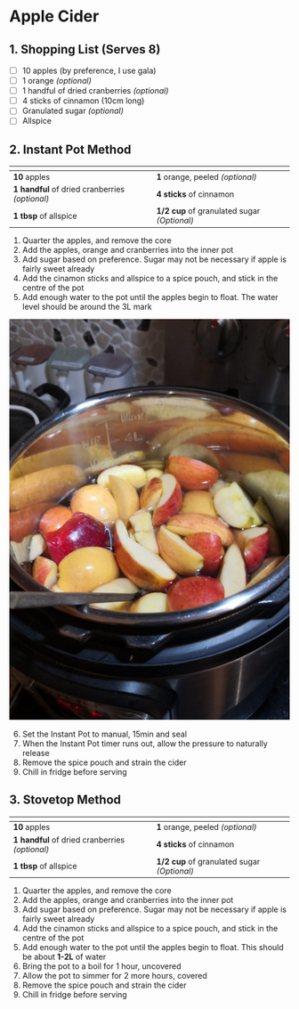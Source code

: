 # Apple Cider

## 1. Shopping List (Serves 8)
- [ ] 10 apples (by preference, I use gala)
- [ ] 1 orange *(optional)*
- [ ] 1 handful of dried cranberries *(optional)*
- [ ] 4 sticks of cinnamon (10cm long)
- [ ] Granulated sugar *(optional)*
- [ ] Allspice

## 2. Instant Pot Method
|<!-- -->|<!-- -->|
|---|---|
| **10** apples | **1** orange, peeled *(optional)* |
| **1 handful** of dried cranberries *(optional)* | **4 sticks** of cinnamon|
| **1 tbsp** of allspice| **1/2 cup** of granulated sugar *(Optional)*|

1. Quarter the apples, and remove the core
2. Add the apples, orange and cranberries into the inner pot
3. Add sugar based on preference. Sugar may not be necessary if apple is fairly sweet already
4. Add the cinamon sticks and allspice to a spice pouch, and stick in the centre of the pot
5. Add enough water to the pot until the apples begin to float. The water level should be around the 3L mark

![Instant Pot inner pot should be filled to about the 3L mark](/Dessert/Images/Apple%20Cider%20-%20Instant%20Pot.jpg)

6. Set the Instant Pot to manual, 15min and seal
7. When the Instant Pot timer runs out, allow the pressure to naturally release
8. Remove the spice pouch and strain the cider
9. Chill in fridge before serving

## 3. Stovetop Method
|<!-- -->|<!-- -->|
|---|---|
| **10** apples | **1** orange, peeled *(optional)* |
| **1 handful** of dried cranberries *(optional)* | **4 sticks** of cinnamon|
| **1 tbsp** of allspice| **1/2 cup** of granulated sugar *(Optional)*|

1. Quarter the apples, and remove the core
2. Add the apples, orange and cranberries into the inner pot
3. Add sugar based on preference. Sugar may not be necessary if apple is fairly sweet already
4. Add the cinamon sticks and allspice to a spice pouch, and stick in the centre of the pot
5. Add enough water to the pot until the apples begin to float. This should be about **1-2L** of water
6. Bring the pot to a boil for 1 hour, uncovered
7. Allow the pot to simmer for 2 more hours, covered
8. Remove the spice pouch and strain the cider
9. Chill in fridge before serving